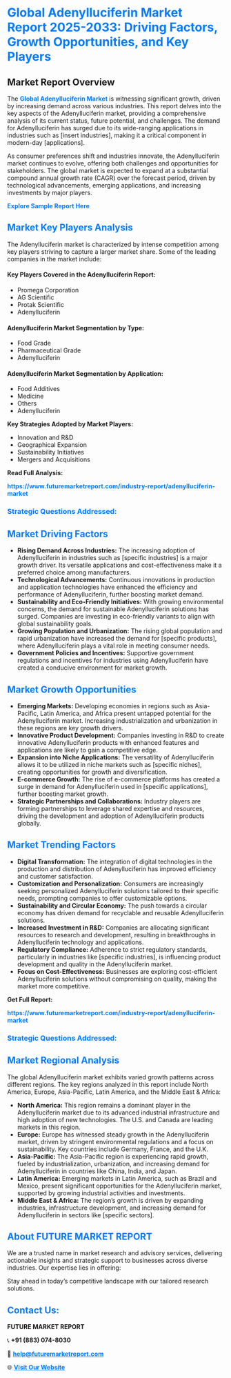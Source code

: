 <h1 style="color: #007BFF;">Global Adenylluciferin Market Report 2025-2033: Driving Factors, Growth Opportunities, and Key Players</h1>

<section id="overview">
<h2>Market Report Overview</h2>
<p>The <a href="https://www.futuremarketreport.com/industry-report/adenylluciferin-market" style="color: #007BFF; text-decoration: none;"><strong>Global Adenylluciferin Market</strong></a> is witnessing significant growth, driven by increasing demand across various industries. This report delves into the key aspects of the Adenylluciferin market, providing a comprehensive analysis of its current status, future potential, and challenges. The demand for Adenylluciferin has surged due to its wide-ranging applications in industries such as [insert industries], making it a critical component in modern-day [applications].</p>
<p>As consumer preferences shift and industries innovate, the Adenylluciferin market continues to evolve, offering both challenges and opportunities for stakeholders. The global market is expected to expand at a substantial compound annual growth rate (CAGR) over the forecast period, driven by technological advancements, emerging applications, and increasing investments by major players.</p>
</section>

<section id="overview">
<p><a href="https://www.futuremarketreport.com/request-sample/reportId=99249" style="color: #007BFF; text-decoration: none;"><strong>Explore Sample Report Here</strong></a></p>
</section>

<section id="key-players">
<h2 style="color: #007BFF;">Market Key Players Analysis</h2>
<p>The Adenylluciferin market is characterized by intense competition among key players striving to capture a larger market share. Some of the leading companies in the market include:</p>
<h4>Key Players Covered in the Adenylluciferin Report:</h4>
<ul><li>Promega Corporation</li><li>AG Scientific</li><li>Protak Scientific</li><li>Adenylluciferin</li></ul>
<h4>Adenylluciferin Market Segmentation by Type:</h4>
<ul><li>Food Grade</li><li>Pharmaceutical Grade</li><li>Adenylluciferin</li></ul>

<h4>Adenylluciferin Market Segmentation by Application:</h4>
<ul><li>Food Additives</li><li>Medicine</li><li>Others</li><li>Adenylluciferin</li></ul>
<p><strong>Key Strategies Adopted by Market Players:</strong></p>
<ul>
<li>Innovation and R&D</li>
<li>Geographical Expansion</li>
<li>Sustainability Initiatives</li>
<li>Mergers and Acquisitions</li>
</ul>
</section>

<section>
<p><strong>Read Full Analysis: </strong></p><a href="https://www.futuremarketreport.com/industry-report/adenylluciferin-market" style="color: #007BFF; text-decoration: none;"><strong>https://www.futuremarketreport.com/industry-report/adenylluciferin-market</strong></a>
<h3 style="color: #007BFF;">Strategic Questions Addressed:</h3>
</section>

<section id="driving-factors">
<h2 style="color: #007BFF;">Market Driving Factors</h2>
<ul>
<li><strong>Rising Demand Across Industries:</strong> The increasing adoption of Adenylluciferin in industries such as [specific industries] is a major growth driver. Its versatile applications and cost-effectiveness make it a preferred choice among manufacturers.</li>
<li><strong>Technological Advancements:</strong> Continuous innovations in production and application technologies have enhanced the efficiency and performance of Adenylluciferin, further boosting market demand.</li>
<li><strong>Sustainability and Eco-Friendly Initiatives:</strong> With growing environmental concerns, the demand for sustainable Adenylluciferin solutions has surged. Companies are investing in eco-friendly variants to align with global sustainability goals.</li>
<li><strong>Growing Population and Urbanization:</strong> The rising global population and rapid urbanization have increased the demand for [specific products], where Adenylluciferin plays a vital role in meeting consumer needs.</li>
<li><strong>Government Policies and Incentives:</strong> Supportive government regulations and incentives for industries using Adenylluciferin have created a conducive environment for market growth.</li>
</ul>
</section>

<section id="growth-opportunities">
<h2 style="color: #007BFF;">Market Growth Opportunities</h2>
<ul>
<li><strong>Emerging Markets:</strong> Developing economies in regions such as Asia-Pacific, Latin America, and Africa present untapped potential for the Adenylluciferin market. Increasing industrialization and urbanization in these regions are key growth drivers.</li>
<li><strong>Innovative Product Development:</strong> Companies investing in R&D to create innovative Adenylluciferin products with enhanced features and applications are likely to gain a competitive edge.</li>
<li><strong>Expansion into Niche Applications:</strong> The versatility of Adenylluciferin allows it to be utilized in niche markets such as [specific niches], creating opportunities for growth and diversification.</li>
<li><strong>E-commerce Growth:</strong> The rise of e-commerce platforms has created a surge in demand for Adenylluciferin used in [specific applications], further boosting market growth.</li>
<li><strong>Strategic Partnerships and Collaborations:</strong> Industry players are forming partnerships to leverage shared expertise and resources, driving the development and adoption of Adenylluciferin products globally.</li>
</ul>
</section>

<section id="trending-factors">
<h2 style="color: #007BFF;">Market Trending Factors</h2>
<ul>
<li><strong>Digital Transformation:</strong> The integration of digital technologies in the production and distribution of Adenylluciferin has improved efficiency and customer satisfaction.</li>
<li><strong>Customization and Personalization:</strong> Consumers are increasingly seeking personalized Adenylluciferin solutions tailored to their specific needs, prompting companies to offer customizable options.</li>
<li><strong>Sustainability and Circular Economy:</strong> The push towards a circular economy has driven demand for recyclable and reusable Adenylluciferin solutions.</li>
<li><strong>Increased Investment in R&D:</strong> Companies are allocating significant resources to research and development, resulting in breakthroughs in Adenylluciferin technology and applications.</li>
<li><strong>Regulatory Compliance:</strong> Adherence to strict regulatory standards, particularly in industries like [specific industries], is influencing product development and quality in the Adenylluciferin market.</li>
<li><strong>Focus on Cost-Effectiveness:</strong> Businesses are exploring cost-efficient Adenylluciferin solutions without compromising on quality, making the market more competitive.</li>
</ul>
</section>

<section>
<p><strong>Get Full Report: </strong></p><a href="https://www.futuremarketreport.com/industry-report/adenylluciferin-market" style="color: #007BFF; text-decoration: none;"><strong>https://www.futuremarketreport.com/industry-report/adenylluciferin-market</strong></a>
<h3 style="color: #007BFF;">Strategic Questions Addressed:</h3>
</section>


<section id="regional-analysis">
<h2 style="color: #007BFF;">Market Regional Analysis</h2>
<p>The global Adenylluciferin market exhibits varied growth patterns across different regions. The key regions analyzed in this report include North America, Europe, Asia-Pacific, Latin America, and the Middle East & Africa:</p>
<ul>
<li><strong>North America:</strong> This region remains a dominant player in the Adenylluciferin market due to its advanced industrial infrastructure and high adoption of new technologies. The U.S. and Canada are leading markets in this region.</li>
<li><strong>Europe:</strong> Europe has witnessed steady growth in the Adenylluciferin market, driven by stringent environmental regulations and a focus on sustainability. Key countries include Germany, France, and the U.K.</li>
<li><strong>Asia-Pacific:</strong> The Asia-Pacific region is experiencing rapid growth, fueled by industrialization, urbanization, and increasing demand for Adenylluciferin in countries like China, India, and Japan.</li>
<li><strong>Latin America:</strong> Emerging markets in Latin America, such as Brazil and Mexico, present significant opportunities for the Adenylluciferin market, supported by growing industrial activities and investments.</li>
<li><strong>Middle East & Africa:</strong> The region’s growth is driven by expanding industries, infrastructure development, and increasing demand for Adenylluciferin in sectors like [specific sectors].</li>
</ul>
</section>

<footer>
<h2 style="color: #007BFF;">About FUTURE MARKET REPORT</h2>
<p>We are a trusted name in market research and advisory services, delivering actionable insights and strategic support to businesses across diverse industries. Our expertise lies in offering:</p>

<p>Stay ahead in today’s competitive landscape with our tailored research solutions.</p>

<h2 style="color: #007BFF;">Contact Us:</h2>
<p><strong>FUTURE MARKET REPORT</strong></p>
<p>📞 <strong>+91 (883) 074-8030</strong></p>
<p>📧 <strong><a href="mailto:help@futuremarketreport.com" style="color: #007BFF;">help@futuremarketreport.com</a></strong></p>
<p>🌐 <strong><a href="https://www.futuremarketreport.com/" style="color: #007BFF;">Visit Our Website</a></strong></p>
</footer>